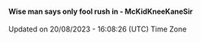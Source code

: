 #### Wise man says only fool rush in - McKidKneeKaneSir
Updated on 20/08/2023 - 16:08:26 (UTC) Time Zone

